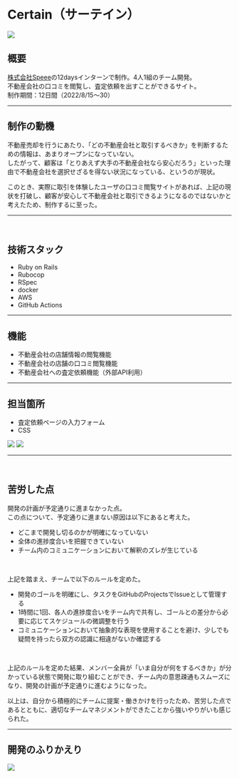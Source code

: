 # Certain（サーテイン）

<img src="https://user-images.githubusercontent.com/70557787/192918908-c8a54902-5674-47bd-8564-b1b8bb2bdaa4.png">

## 概要
[株式会社Speee](https://speee.jp/)の12daysインターンで制作。4人1組のチーム開発。<br>
不動産会社の口コミを閲覧し、査定依頼を出すことができるサイト。<br>
制作期間：12日間（2022/8/15～30）
<hr>

## 制作の動機
不動産売却を行うにあたり、「どの不動産会社と取引するべきか」を判断するための情報は、あまりオープンになっていない。<br>
したがって、顧客は「とりあえず大手の不動産会社なら安心だろう」といった理由で不動産会社を選択せざるを得ない状況になっている、というのが現状。<br>

このとき、実際に取引を体験したユーザの口コミ閲覧サイトがあれば、上記の現状を打破し、顧客が安心して不動産会社と取引できるようになるのではないかと考えたため、制作するに至った。
<hr><br>

## 技術スタック
- Ruby on Rails
- Rubocop
- RSpec
- docker
- AWS
- GitHub Actions
<hr>

## 機能
- 不動産会社の店舗情報の閲覧機能
- 不動産会社の店舗の口コミ閲覧機能
- 不動産会社への査定依頼機能（外部API利用）
<hr>

## 担当箇所
- 査定依頼ページの入力フォーム
- CSS
<img src="https://user-images.githubusercontent.com/70557787/192924866-f7b9e6ed-6d91-47b4-9657-245b9d391539.png">
<img src="https://user-images.githubusercontent.com/70557787/192924963-af203b2e-6d46-4907-89a9-df495b543e5e.png">
<hr><br>

## 苦労した点
開発の計画が予定通りに進まなかった点。<br>
この点について、予定通りに進まない原因は以下にあると考えた。

- どこまで開発し切るのかが明確になっていない
- 全体の進捗度合いを把握できていない
- チーム内のコミュニケーションにおいて解釈のズレが生じている
<br>

上記を踏まえ、チームで以下のルールを定めた。

- 開発のゴールを明確にし、タスクをGitHubのProjectsでIssueとして管理する
- 1時間に1回、各人の進捗度合いをチーム内で共有し、ゴールとの差分から必要に応じてスケジュールの微調整を行う
- コミュニケーションにおいて抽象的な表現を使用することを避け、少しでも疑問を持ったら双方の認識に相違がないか確認する
<br>

上記のルールを定めた結果、メンバー全員が「いま自分が何をするべきか」が分かっている状態で開発に取り組むことができ、チーム内の意思疎通もスムーズになり、開発の計画が予定通りに進むようになった。<br>

以上は、自分から積極的にチームに提案・働きかけを行ったため、苦労した点であるとともに、適切なチームマネジメントができたことから強いやりがいも感じられた。
<hr>

## 開発のふりかえり
<img src="https://user-images.githubusercontent.com/70557787/189520723-6402f17b-d138-4f76-a73a-1620620e121f.png">
